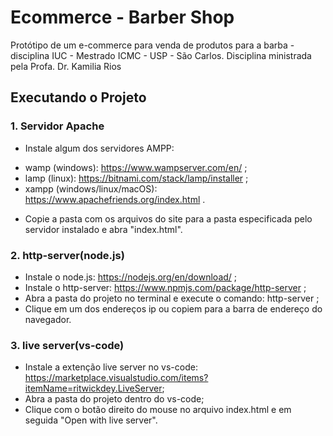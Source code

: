 # Ecommerce - Barber Shop
Protótipo de um e-commerce para venda de produtos para a barba - disciplina IUC - Mestrado ICMC - USP - São Carlos. Disciplina ministrada pela Profa. Dr. Kamilia Rios


## Executando o Projeto

### 1. Servidor Apache

- Instale algum dos servidores AMPP:
* wamp (windows): https://www.wampserver.com/en/ ;
* lamp (linux): https://bitnami.com/stack/lamp/installer ;
* xampp (windows/linux/macOS): https://www.apachefriends.org/index.html .

- Copie a pasta com os arquivos do site para a pasta especificada pelo servidor instalado e abra "index.html".

### 2. http-server(node.js)

- Instale o node.js: https://nodejs.org/en/download/ ;
- Instale o http-server: https://www.npmjs.com/package/http-server ;
- Abra a pasta do projeto no terminal e execute o comando: http-server ;
- Clique em um dos endereços ip ou copiem para a barra de endereço do navegador.

### 3. live server(vs-code)

- Instale a extenção live server no vs-code: https://marketplace.visualstudio.com/items?itemName=ritwickdey.LiveServer;
- Abra a pasta do projeto dentro do vs-code;
- Clique com o botão direito do mouse no arquivo index.html e em seguida "Open with live server".


